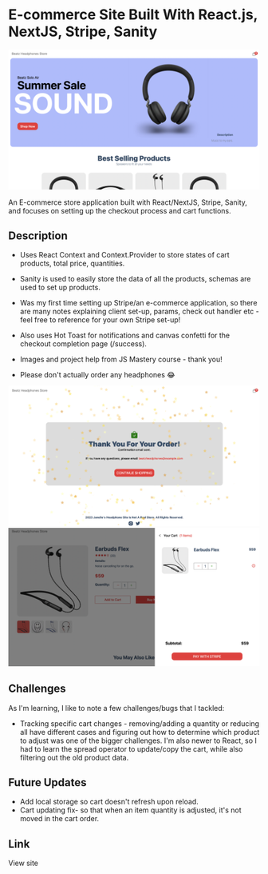 # E-commerce Site Built With React.js, NextJS, Stripe, Sanity

<img src="/public/site.png">

An E-commerce store application built with React/NextJS, Stripe, Sanity, and focuses on setting up the checkout process and cart functions.

## Description

- Uses React Context and Context.Provider to store states of cart products, total price, quantities.
- Sanity is used to easily store the data of all the products, schemas are used to set up products.
- Was my first time setting up Stripe/an e-commerce application, so there are many notes explaining client set-up, params, check out handler etc - feel free to reference for your own Stripe set-up!

- Also uses Hot Toast for notifications and canvas confetti for the checkout completion page (/success).
- Images and project help from JS Mastery course - thank you!

- Please don't actually order any headphones 😂

<img src="/public/confetti.png">
<img src="/public/cart.png">

## Challenges

As I'm learning, I like to note a few challenges/bugs that I tackled:

- Tracking specific cart changes - removing/adding a quantity or reducing all have different cases and figuring out how to determine which product to adjust was one of the bigger challenges. I'm also newer to React, so I had to learn the spread operator to update/copy the cart, while also filtering out the old product data.

## Future Updates

- Add local storage so cart doesn't refresh upon reload.
- Cart updating fix- so that when an item quantity is adjusted, it's not moved in the cart order.

## Link

<link href='https://headphones-jmyers.vercel.app/'>View site</>
